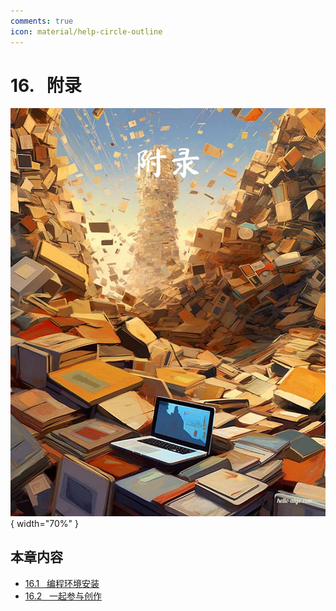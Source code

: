 ```yaml
---
comments: true
icon: material/help-circle-outline
---
```


# 16. &nbsp; 附录

<div class="center-table" markdown>

![附录](../assets/covers/chapter_appendix.jpg){ width="70%" }

</div>

## 本章内容

- [16.1 &nbsp; 编程环境安装](https://www.hello-algo.com/chapter_appendix/installation/)
- [16.2 &nbsp; 一起参与创作](https://www.hello-algo.com/chapter_appendix/contribution/)
